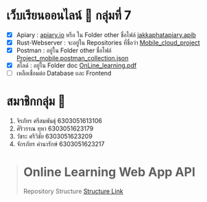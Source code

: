 # เว็บเรียนออนไลน์ 🏫 กลุ่มที่ 7
- [x] Apiary : [apiary.io](https://app.apiary.io/jakkaphatapiary/editor) หรือ ใน Folder other ชื่อไฟล์ [jakkaphatapiary.apib](other/jakkaphatapiary.apib) 
- [x] Rust-Webserver : จะอยู่ใน Repositories ที่ชื่อว่า [Mobile_cloud_project](https://github.com/oak072544/Mobile_cloud_project) 
- [x] Postman : อยู่ใน Folder other ชื่อไฟล์ [Project_mobile.postman_collection.json](other/Project_mobile.postman_collection.json)
- [x] สไลด์ : อยู่ใน Folder doc [OnLine_learning.pdf](doc/OnLine_learning.pdf)
- [ ] เหลือเชื่อมต่อ Database เเละ Frontend

# สมาชิกกลุ่ม 👯
1. จิรภัทร ศรีสมพันธุ์ 6303051613106
2. ศิริวรรณ ทุหา 6303051623179
3. วัชระ ศรีวิชัย 6303051623209
4. จักรภัทร คำนารักษ์ 6303051623217

>
># Online Learning Web App API 
>
>Repository Structure
>[Structure Link](repo-structure.md)
>
